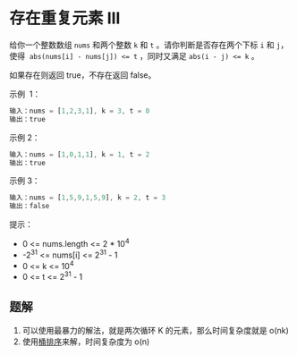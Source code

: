 # 存在重复元素 III

给你一个整数数组 `nums` 和两个整数 `k` 和 `t` 。请你判断是否存在两个下标 `i` 和 `j`，使得  `abs(nums[i] - nums[j]) <= t` ，同时又满足 `abs(i - j) <= k` 。

如果存在则返回 true，不存在返回 false。

示例  1：

```ts
输入：nums = [1,2,3,1], k = 3, t = 0
输出：true
```

示例 2：

```ts
输入：nums = [1,0,1,1], k = 1, t = 2
输出：true
```

示例 3：

```ts
输入：nums = [1,5,9,1,5,9], k = 2, t = 3
输出：false
```

提示：

- 0 <= nums.length <= 2 \* 10<sup>4</sup>
- -2<sup>31</sup> <= nums[i] <= 2<sup>31</sup> - 1
- 0 <= k <= 10<sup>4</sup>
- 0 <= t <= 2<sup>31</sup> - 1

## 题解

1. 可以使用最暴力的解法，就是两次循环 K 的元素，那么时间复杂度就是 o(nk)
2. 使用[桶排序](https://zh.wikipedia.org/wiki/%E6%A1%B6%E6%8E%92%E5%BA%8F)来解，时间复杂度为 o(n)

